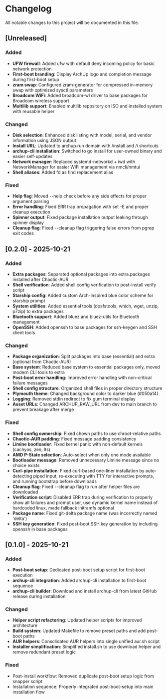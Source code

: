 # Changelog

All notable changes to this project will be documented in this file.

## [Unreleased]

### Added
- **UFW firewall**: Added ufw with default deny incoming policy for basic network protection
- **First-boot branding**: Display ArchUp logo and completion message during first-boot setup
- **zram swap**: Configured zram-generator for compressed in-memory swap with optimized sysctl parameters
- **Broadcom WiFi**: Added broadcom-wl driver to base packages for Broadcom wireless support
- **Multilib support**: Enabled multilib repository on ISO and installed system with reusable helper

### Changed
- **Disk selection**: Enhanced disk listing with model, serial, and vendor information using JSON output
- **Install URL**: Updated to archup.run domain with /install and /i shortcuts
- **archup-cli installation**: Switched to go install for user-owned binary and easier self-updates
- **Network manager**: Replaced systemd-networkd + iwd with NetworkManager for easier WiFi management via nmcli/nmtui
- **Shell aliases**: Added fd as find replacement alias

### Fixed
- **Help flag**: Moved --help check before any side effects for proper argument parsing
- **Error handling**: Fixed ERR trap propagation with set -E and proper cleanup execution
- **Spinner output**: Fixed package installation output leaking through spinner display
- **Cleanup flag**: Fixed --cleanup flag triggering false errors from pgrep exit codes

## [0.2.0] - 2025-10-21

### Added
- **Extra packages**: Separated optional packages into extra.packages installed after Chaotic-AUR
- **Shell verification**: Added shell config verification to post-install verify script
- **Starship config**: Added custom Arch-inspired blue color scheme for starship prompt
- **System utilities**: Added essential tools (dosfstools, which, wget, unzip, p7zip) to extra packages
- **Bluetooth support**: Added bluez and bluez-utils for Bluetooth management
- **OpenSSH**: Added openssh to base packages for ssh-keygen and SSH client tools

### Changed
- **Package organization**: Split packages into base (essential) and extra (optional from Chaotic-AUR)
- **Base system**: Reduced base system to essential packages only, moved modern CLI tools to extra
- **Post-boot error handling**: Improved error handling with non-critical failure messages
- **Shell config structure**: Organized shell files in proper directory structure
- **Plymouth theme**: Changed background color to darker blue (#050a14)
- **Logging**: Removed stdin redirect to fix gum terminal display
- **Asset URLs**: Changed ARCHUP_RAW_URL from dev to main branch to prevent breakage after merge

### Fixed
- **Shell config ownership**: Fixed chown paths to use chroot-relative paths
- **Chaotic-AUR padding**: Fixed message padding consistency
- **Limine bootloader**: Fixed kernel panic with non-default kernels (cachyos, zen, lts)
- **AMD P-State selection**: Auto-select when only one mode available
- **Bootloader message**: Removed unnecessary Limine message since no choice exists
- **Curl-pipe installation**: Fixed curl-based one-liner installation by auto-detecting piped input, re-executing with TTY for interactive prompts, and running bootstrap before downloads
- **Cleanup flag**: Fixed --cleanup flag to run after helper files are downloaded
- **Verification script**: Disabled ERR trap during verification to properly show all failures and prompt user, use dynamic kernel name instead of hardcoded linux, made fallback initramfs optional
- **Package name**: Fixed git-delta package name (was incorrectly named 'delta')
- **SSH key generation**: Fixed post-boot SSH key generation by including openssh in base packages

## [0.1.0] - 2025-10-21

### Added
- **Post-boot setup**: Dedicated post-boot setup script for first-boot execution
- **archup-cli integration**: Added archup-cli installation to first-boot sequence
- **archup-cli builder**: Download and install archup-cli from latest GitHub release during installation

### Changed
- **Helper script refactoring**: Updated helper scripts for improved architecture
- **Build system**: Updated Makefile to remove preset paths and add post-boot paths
- **AUR helpers**: Consolidated AUR helpers into single unified aur.sh script
- **Installer simplification**: Simplified install.sh to use download helper and remove redundant preset logic

### Fixed
- Post-install workflow: Removed duplicate post-boot setup logic from snapper script
- Installation sequence: Properly integrated post-boot-setup into main installation flow
